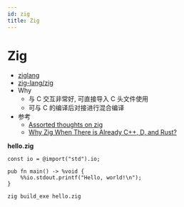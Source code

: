 ```yaml
---
id: zig
title: Zig
---
```


# Zig

- [ziglang](http://ziglang.org/)
- [zig-lang/zig](https://github.com/zig-lang/zig)
- Why
  - 与 C 交互非常好, 可直接导入 C 头文件使用
  - 可与 C 的编译后对接进行混合编译
- 参考
  - [Assorted thoughts on zig](https://scattered-thoughts.net/writing/assorted-thoughts-on-zig-and-rust/)
  - [Why Zig When There is Already C++, D, and Rust?](https://ziglang.org/learn/why_zig_rust_d_cpp/)

**hello.zig**

```zig
const io = @import("std").io;

pub fn main() -> %void {
    %%io.stdout.printf("Hello, world!\n");
}
```

```bash
zig build_exe hello.zig
```
